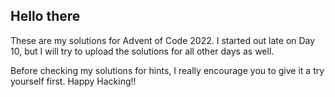 ## Hello there

These are my solutions for Advent of Code 2022. I started out late on Day 10, but I will try to upload the solutions for all other days as well.

Before checking my solutions for hints, I really encourage you to give it a try yourself first. Happy Hacking!!
